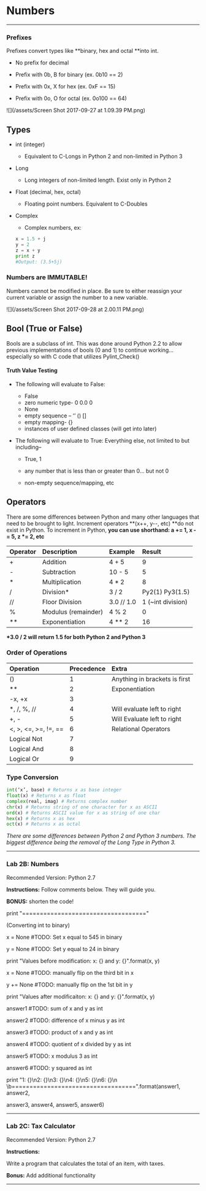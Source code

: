 # Numbers

---

### Prefixes

Prefixes convert types like **binary, hex and octal **into int.

* No prefix for decimal​

* Prefix with 0b, B for binary \(ex. 0b10 == 2\)​

* Prefix with 0x, X for hex \(ex. 0xF == 15\)​

* Prefix with 0o, O for octal \(ex. 0o100 == 64\)​

![](/assets/Screen Shot 2017-09-27 at 1.09.39 PM.png)

## Types

* int \(integer\)
  * Equivalent to C-Longs in Python 2 and non-limited in Python 3
* Long

  * Long integers of non-limited length. Exist only in Python 2

* Float \(decimal, hex, octal\)

  * Floating point numbers. Equivalent to C-Doubles

* Complex

  * Complex numbers, ex:

  ```py
  x = 1.5 + j
  y = 2
  z = x + y
  print z
  #Output: (3.5+5j)
  ```

### Numbers are IMMUTABLE!

Numbers cannot be modified in place. Be sure to either reassign your current variable or assign the number to a new variable.

![](/assets/Screen Shot 2017-09-28 at 2.00.11 PM.png)

## Bool \(True or False\)

Bools are a subclass of int. This was done around Python 2.2 to allow previous implementations of bools \(0 and 1\) to continue working… especially so with C code that utilizes Pylint\_Check\(\)

#### Truth Value Testing

* The following will evaluate to False:

  * False
  * zero numeric type- 0 0.0 0
  * None
  * empty sequence – ‘’ \(\) \[\]
  * empty mapping- {}
  * instances of user defined classes \(will get into later\)​

* The following will evaluate to True: Everything else, not limited to but including–

  * True, 1

  * any number that is less than or greater than 0... but not 0

  * non-empty sequence/mapping, etc

## Operators

There are some differences between Python and many other languages that need to be brought to light. Increment operators **\(x++, y--, etc\) **do not exist in Python. To increment in Python, **you can use shorthand: a += 1, x -= 5, z \*= 2, etc**

| Operator | Description | Example | Result |
| :--- | :--- | :--- | :--- |
| + | Addition | 4 + 5 | 9 |
| - | Subtraction | 10 - 5 | 5 |
| \* | Multiplication | 4 \* 2 | 8 |
| / | Division\* | 3 / 2 | Py2\(1\) Py3\(1.5\) |
| // | Floor Division | 3.0 // 1.0 | 1 \(~int division\) |
| % | Modulus \(remainder\) | 4 % 2 | 0 |
| \*\* | Exponentiation | 4 \*\* 2 | 16 |

**\*3.0 / 2 will return 1.5 for both Python 2 and Python 3**

### Order of Operations

| Operation | Precedence | Extra |
| :--- | :--- | :--- |
| \(\) | 1 | Anything in brackets is first |
| \*\* | 2 | Exponentiation |
| -x, +x | 3 |  |
| \*, /, %, // | 4 | Will evaluate left to right |
| +, - | 5 | Will Evaluate left to right |
| &lt;, &gt;, &lt;=, &gt;=, !=, == | 6 | Relational Operators |
| Logical Not | 7 |  |
| Logical And | 8 |  |
| Logical Or | 9 |  |

### Type Conversion

```py
int(‘x’, base) # Returns x as base integer​
float(x) # Returns x as float​
complex(real, imag) # Returns complex number​
chr(x) # Returns string of one character for x as ASCII​
ord(x) # Returns ASCII value for x as string of one char​
hex(x) # Returns x as hex​
oct(x) # Returns x as octal​
```

_There are some differences between Python 2 and Python 3 numbers. The biggest difference being the removal of the Long Type in Python 3._

---

### Lab 2B: Numbers

Recommended Version: Python 2.7

**Instructions:** Follow comments below. They will guide you.

**BONUS:** shorten the code!

print "==================================="

\(Converting int to binary\)

x = None \#TODO: Set x equal to 545 in binary

y = None \#TODO: Set y equal to 24 in binary

print "Values before modification: x: {} and y: {}".format\(x, y\)

x = None \#TODO: manually flip on the third bit in x

y += None \#TODO: manually flip on the 1st bit in y

print "Values after modificaiton: x: {} and y: {}".format\(x, y\)

answer1 \#TODO: sum of x and y as int

answer2 \#TODO: difference of x minus y as int

answer3 \#TODO: product of x and y as int

answer4 \#TODO: quotient of x divided by y as int

answer5 \#TODO: x modulus 3 as int

answer6 \#TODO: y squared as int

print "1: {}\n2: {}\n3: {}\n4: {}\n5: {}\n6: {}\n \b===================================".format\(answer1, answer2,

answer3, answer4, answer5, answer6\)

---

### Lab 2C: Tax Calculator

Recommended Version: Python 2.7

**Instructions:**

Write a program that calculates the total of an item, with taxes.

**Bonus:**  Add additional functionality

---



